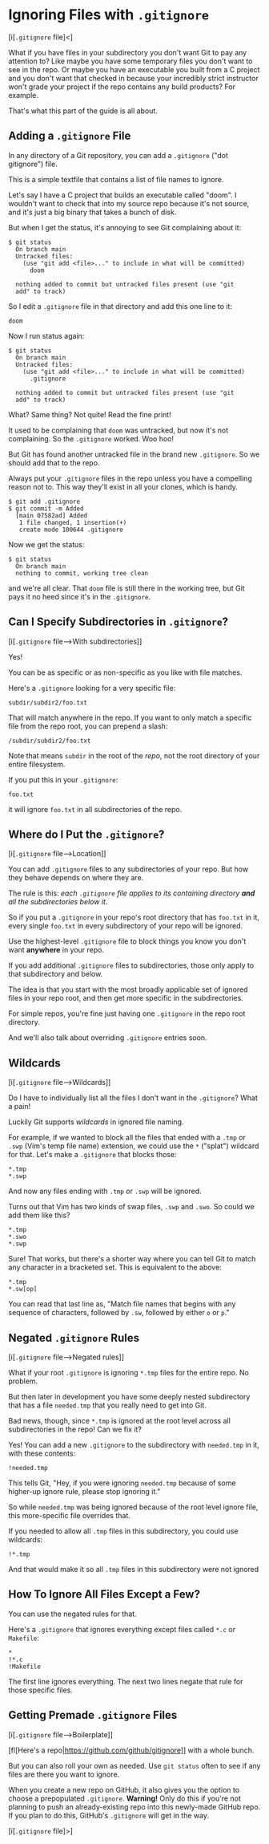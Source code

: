 # Ignoring Files with `.gitignore`

[i[`.gitignore` file]<]

What if you have files in your subdirectory you don't want Git to pay
any attention to? Like maybe you have some temporary files you don't
want to see in the repo. Or maybe you have an executable you built from
a C project and you don't want that checked in because your incredibly
strict instructor won't grade your project if the repo contains any
build products? For example.

That's what this part of the guide is all about.

## Adding a `.gitignore` File

In any directory of a Git repository, you can add a `.gitignore` ("dot
gitignore") file.

This is a simple textfile that contains a list of file names to ignore.

Let's say I have a C project that builds an executable called "doom". I
wouldn't want to check that into my source repo because it's not source,
and it's just a big binary that takes a bunch of disk.

But when I get the status, it's annoying to see Git complaining about
it:

``` {.default}
$ git status
  On branch main
  Untracked files:
    (use "git add <file>..." to include in what will be committed)
	  doom

  nothing added to commit but untracked files present (use "git
  add" to track)
```

So I edit a `.gitignore` file in that directory and add this one line to
it:

``` {.default}
doom
```

Now I run status again:

``` {.default}
$ git status
  On branch main
  Untracked files:
    (use "git add <file>..." to include in what will be committed)
	  .gitignore

  nothing added to commit but untracked files present (use "git
  add" to track)
```

What? Same thing? Not quite! Read the fine print!

It used to be complaining that `doom` was untracked, but now it's not
complaining. So the `.gitignore` worked. Woo hoo!

But Git has found another untracked file in the brand new `.gitignore`.
So we should add that to the repo.

Always put your `.gitignore` files in the repo unless you have a
compelling reason not to. This way they'll exist in all your clones,
which is handy.

``` {.default}
$ git add .gitignore
$ git commit -m Added
  [main 07582ad] Added
   1 file changed, 1 insertion(+)
   create mode 100644 .gitignore
```

Now we get the status:

``` {.default}
$ git status
  On branch main
  nothing to commit, working tree clean
```

and we're all clear. That `doom` file is still there in the working
tree, but Git pays it no heed since it's in the `.gitignore`.

## Can I Specify Subdirectories in `.gitignore`?

[i[`.gitignore` file-->With subdirectories]]

Yes!

You can be as specific or as non-specific as you like with file matches.

Here's a `.gitignore` looking for a very specific file:

``` {.default}
subdir/subdir2/foo.txt
```

That will match anywhere in the repo. If you want to only match a
specific file from the repo root, you can prepend a slash:

``` {.default}
/subdir/subdir2/foo.txt
```

Note that means `subdir` in the root of the _repo_, not the root
directory of your entire filesystem.

If you put this in your `.gitignore`:

``` {.default}
foo.txt
```

it will ignore `foo.txt` in all subdirectories of the repo.


## Where do I Put the `.gitignore`?

[i[`.gitignore` file-->Location]]

You can add `.gitignore` files to any subdirectories of your repo.
But how they behave depends on where they are.

The rule is this: *each `.gitignore` file applies to its containing
directory **and** all the subdirectories below it*.

So if you put a `.gitignore` in your repo's root directory that has
`foo.txt` in it, every single `foo.txt` in every subdirectory of your
repo will be ignored.

Use the highest-level `.gitignore` file to block things you know you
don't want **anywhere** in your repo.

If you add additional `.gitignore` files to subdirectories, those only
apply to that subdirectory and below.

The idea is that you start with the most broadly applicable set of
ignored files in your repo root, and then get more specific in the
subdirectories.

For simple repos, you're fine just having one `.gitignore` in the
repo root directory.

And we'll also talk about overriding `.gitignore` entries soon.

## Wildcards

[i[`.gitignore` file-->Wildcards]]

Do I have to individually list all the files I don't want in the
`.gitignore`? What a pain!

Luckily Git supports _wildcards_ in ignored file naming.

For example, if we wanted to block all the files that ended with a
`.tmp` or `.swp` (Vim's temp file name) extension, we could use the `*`
("splat") wildcard for that. Let's make a `.gitignore` that blocks
those:

``` {.default}
*.tmp
*.swp
```

And now any files ending with `.tmp` or `.swp` will be ignored.

Turns out that Vim has two kinds of swap files, `.swp` and `.swo`. So
could we add them like this?

``` {.default}
*.tmp
*.swo
*.swp
```

Sure! That works, but there's a shorter way where you can tell Git to
match any character in a bracketed set. This is equivalent to the
above:

``` {.default}
*.tmp
*.sw[op]
```

You can read that last line as, "Match file names that begins with any
sequence of characters, followed by `.sw`, followed by either `o` or
`p`."

## Negated `.gitignore` Rules

[i[`.gitignore` file-->Negated rules]]

What if your root `.gitignore` is ignoring `*.tmp` files for the entire
repo. No problem.

But then later in development you have some deeply nested subdirectory
that has a file `needed.tmp` that you really need to get into Git.

Bad news, though, since `*.tmp` is ignored at the root level across all
subdirectories in the repo! Can we fix it?

Yes! You can add a new `.gitignore` to the subdirectory with
`needed.tmp` in it, with these contents:

``` {.default}
!needed.tmp
```

This tells Git, "Hey, if you were ignoring `needed.tmp` because of some
higher-up ignore rule, please stop ignoring it."

So while `needed.tmp` was being ignored because of the root level ignore
file, this more-specific file overrides that.

If you needed to allow all `.tmp` files in this subdirectory, you could
use wildcards:

``` {.default}
!*.tmp
```

And that would make it so all `.tmp` files in this subdirectory were not
ignored

## How To Ignore All Files Except a Few?

You can use the negated rules for that.

Here's a `.gitignore` that ignores everything except files called `*.c`
or `Makefile`:

``` {.default}
*
!*.c
!Makefile
```

The first line ignores everything. The next two lines negate that rule
for those specific files.


## Getting Premade `.gitignore` Files

[i[`.gitignore` file-->Boilerplate]]

[fl[Here's a repo|https://github.com/github/gitignore]] with a whole
bunch.

But you can also roll your own as needed. Use `git status` often to see
if any files are there you want to ignore.

When you create a new repo on GitHub, it also gives you the option to
choose a prepopulated `.gitignore`. **Warning!** Only do this if you're
not planning to push an already-existing repo into this newly-made
GitHub repo. If you plan to do this, GitHub's `.gitignore` will get in
the way.

[i[`.gitignore` file]>]

